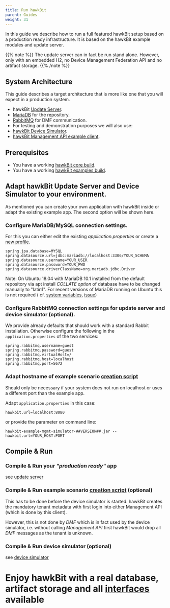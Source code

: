 ```yaml
---
title: Run hawkBit
parent: Guides
weight: 31
---
```


In this guide we describe how to run a full featured hawkBit setup based on a production ready infrastructure. It is
based on the hawkBit example modules and update server.

<!--more-->

{{% note %}}
The update server can in fact be run stand alone. However, only with an embedded H2, no Device Management Federation API
and no artifact storage.
{{% /note %}}

## System Architecture

This guide describes a target architecture that is more like one that you will expect in a production system.

- hawkBit [Update Server](https://github.com/eclipse-hawkbit/hawkbit/tree/master/hawkbit-monolith/hawkbit-update-server).
- [MariaDB](https://mariadb.org) for the repository.
- [RabbitMQ](https://www.rabbitmq.com) for DMF communication.
- For testing and demonstration purposes we will also use:
- [hawkBit Device Simulator](https://github.com/eclipse-hawkbit/hawkbit-examples/tree/master/hawkbit-device-simulator).
- [hawkBit Management API example client](https://github.com/eclipse-hawkbit/hawkbit-examples/tree/master/hawkbit-example-mgmt-feign-client).

## Prerequisites

- You have a working [hawkBit core build](https://github.com/eclipse-hawkbit/hawkbit).
- You have a working [hawkBit examples build](https://github.com/eclipse-hawkbit/hawkbit-examples).

## Adapt hawkBit Update Server and Device Simulator to your environment.

As mentioned you can create your own application with hawkBit inside or adapt the existing example app. The second
option will be shown here.

### Configure MariaDB/MySQL connection settings.

For this you can either edit the existing _application.properties_ or create
a [new profile](http://docs.spring.io/spring-boot/docs/current/reference/htmlsingle/#boot-features-external-config-profile-specific-properties).

```properties
spring.jpa.database=MYSQL
spring.datasource.url=jdbc:mariadb://localhost:3306/YOUR_SCHEMA
spring.datasource.username=YOUR_USER
spring.datasource.password=YOUR_PWD
spring.datasource.driverClassName=org.mariadb.jdbc.Driver
```

Note: On Ubuntu 18.04 with MariaDB 10.1 installed from the default repository via apt install _COLLATE option_ of
database have to be changed manually to "latin1".
For recent versions of MariaDB running on Ubuntu this is not required (
cf. [system variables](https://mariadb.com/kb/en/differences-in-mariadb-in-debian-and-ubuntu), [issue](https://github.com/eclipse-hawkbit/hawkbit/issues/963))

### Configure RabbitMQ connection settings for update server and device simulator (optional).

We provide already defaults that should work with a standard Rabbit installation. Otherwise configure the following in
the `application.properties` of the two services:

```properties
spring.rabbitmq.username=guest
spring.rabbitmq.password=guest
spring.rabbitmq.virtualHost=/
spring.rabbitmq.host=localhost
spring.rabbitmq.port=5672
```

### Adapt hostname of example scenario [creation script](https://github.com/eclipse-hawkbit/hawkbit-examples/blob/master/hawkbit-example-mgmt-simulator/src/main/resources/application.properties)

Should only be necessary if your system does not run on localhost or uses a different port than the example app.

Adapt `application.properties` in this case:

```properties
hawkbit.url=localhost:8080
```

or provide the parameter on command line:

```properties
hawkbit-example-mgmt-simulator-##VERSION##.jar --hawkbit.url=YOUR_HOST:PORT
```

## Compile & Run

### Compile & Run your _"production ready"_ app

see [update server](https://github.com/eclipse-hawkbit/hawkbit/tree/master/hawkbit-monolith/hawkbit-update-server)

### Compile & Run example scenario [creation script](https://github.com/eclipse-hawkbit/hawkbit-examples/tree/master/hawkbit-example-mgmt-simulator) (optional)

This has to be done before the device simulator is started. hawkBit creates the mandatory tenant metadata with first
login into either Management API (which is done by this client).

However, this is not done by _DMF_ which is in fact used by the device simulator, i.e. without calling _Management API_
first hawkBit would drop all _DMF_ messages as the tenant is unknown.

### Compile & Run device simulator (optional)

see [device simulator](https://github.com/eclipse-hawkbit/hawkbit-examples/tree/master/hawkbit-device-simulator)

# Enjoy hawkBit with a real database, artifact storage and all [interfaces](../../apis/) available
